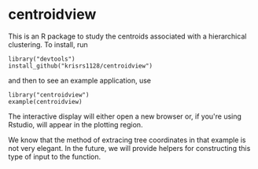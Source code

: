 # centroidview

This is an R package to study the centroids associated with a hierarchical
clustering. To install, run

```
library("devtools")
install_github("krisrs1128/centroidview")
```

and then to see an example application, use

```
library("centroidview")
example(centroidview)
```

The interactive display will either open a new browser or, if you're using
Rstudio, will appear in the plotting region.

We know that the method of extracing tree coordinates in that example is 
not very elegant. In the future, we will provide helpers for constructing this
type of input to the function.
